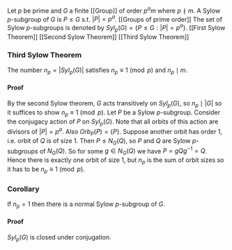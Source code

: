 Let $p$ be prime and $G$ a finite [[Group]] of order $p^am$ where $p \nmid m$. 
A Sylow $p$-subgroup of $G$ is $P\leq G$ s.t. $|P|=p^a$. 
[[Groups of prime order]]
The set of Sylow $p$-subgroups is denoted by $Syl_p(G)=\{P\leq G: |P|=p^a\}$. 
[[First Sylow Theorem]]
[[Second Sylow Theorem]]
[[Third Sylow Theorem]]
### Third Sylow Theorem
The number $n_p=|Syl_p(G)|$ satisfies $n_p\equiv 1\pmod{p}$ and $n_p\mid m$.
#### Proof
By the second Sylow theorem, $G$ acts transitively on $Syl_p(G)$, 
so $n_p\mid |G|$ so it suffices to show $n_p\equiv 1\pmod p$. 
Let $P$ be a Sylow $p$-subgroup. 
Consider the conjugacy action of $P$ on $Syl_p(G)$. 
Note that all orbits of this action are divisors of $|P|=p^a$. 
Also $Orb_P(P)=\{P\}$. 
Suppose another orbit has order 1, i.e. orbit of $Q$ is of size 1. 
Then $P\leq N_G(Q)$, so $P$ and $Q$ are Sylow $p$-subgroups of $N_G(Q)$. 
So for some $g\in N_G(Q)$ we have $P=gQg^{-1}=Q$. 
Hence there is exactly one orbit of size $1$, 
but $n_p$ is the sum of orbit sizes so it has to be $n_p\equiv 1\pmod p$.
### Corollary
If $n_p=1$ then there is a normal Sylow $p$-subgroup of $G$.
#### Proof
$Syl_p(G)$ is closed under conjugation.
